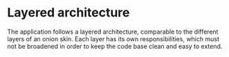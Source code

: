 # Layered architecture

The application follows a layered architecture, comparable to the different layers of an onion skin. Each layer has its own responsibilities, which must not be broadened in order to keep the code base clean and easy to extend.
